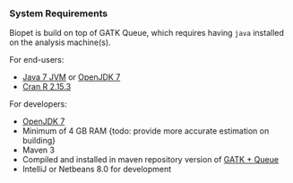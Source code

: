 ### System Requirements

Biopet is build on top of GATK Queue, which requires having `java` installed on the analysis machine(s).

For end-users:

 * [Java 7 JVM](http://www.oracle.com/technetwork/java/javase/downloads/index.html) or [OpenJDK 7](http://openjdk.java.net/install/)
 * [Cran R 2.15.3](http://cran.r-project.org/)

For developers:

 * [OpenJDK 7](http://openjdk.java.net/install/) 
 * Minimum of 4 GB RAM {todo: provide more accurate estimation on building}
 * Maven 3
 * Compiled and installed in maven repository version of [GATK + Queue](https://github.com/broadgsa/gatk-protected/)
 * IntelliJ or Netbeans 8.0 for development

